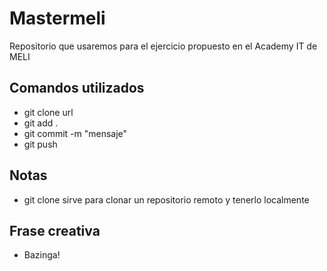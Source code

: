# Mastermeli
Repositorio que usaremos para el ejercicio propuesto en el Academy IT de MELI

## Comandos utilizados
- git clone url
- git add .
- git commit -m "mensaje"
- git push

## Notas
- git clone sirve para clonar un repositorio remoto y tenerlo localmente

## Frase creativa
- Bazinga!

